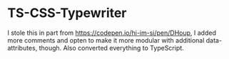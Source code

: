 # TS-CSS-Typewriter
I stole this in part from https://codepen.io/hi-im-si/pen/DHoup, I added more comments and opten to make it more modular with additional data-attributes, though. Also converted everything to TypeScript.